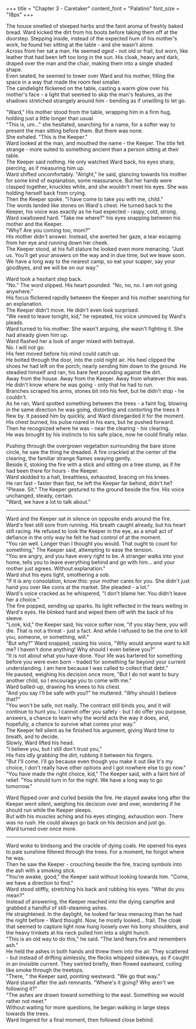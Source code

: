+++
title = "Chapter 3 - Caretaker"
content_font = "Palatino"
font_size = "18px"
+++

The house smelled of steeped herbs and the faint aroma of freshly baked bread. Ward kicked the dirt from his boots before taking them off at the doorstep. Stepping inside, instead of the expected hum of his mother's work, he found her sitting at the table - and she wasn't alone. \
Across from her sat a man. He seemed _aged_ - not old or frail, but worn, like leather that had been left too long in the sun. His cloak, heavy and dark, draped over the man and the chair, making them into a single shaded shape. \
Even seated, he seemed to tower over Ward and his mother, filling the space in a way that made the room feel smaller. \
The candlelight flickered on the table, casting a warm glow over his mother's face - a light that seemed to skip the man's features, as the shadows stretched strangely around him - bending as if unwilling to let go.

"Ward," His mother stood from the table, wrapping him in a firm hug, holding just a little longer than usual.  \
"This is, um..." she hesitated, searching for a name, for a softer way to present the man sitting before them. But there was none.  \
She exhaled. "This is the Keeper." \
Ward looked at the man, and mouthed the name - the Keeper. The title felt strange - more suited to something ancient than a person sitting at their table. \
The Keeper said nothing. He only watched Ward back, his eyes sharp, piercing, as if measuring him up. \
Ward shifted uncomfortably. "Alright," he said, glancing towards his mother for some kind of explanation, some reassurance. But her hands were clasped together, knuckles white, and she wouldn't meet his eyes. She was holding herself back from crying. \
Then the Keeper spoke. "I have come to take you with me, child." \
The words landed like stones on Ward's chest. He turned back to the Keeper, his voice was exactly as he had expected - raspy, cold, strong. \
Ward swallowed hard. "Take me where?" his eyes snapping between his mother and the Keeper.  \
"Why? Are you coming too, mom?" \
His mother didn't answer. Instead, she averted her gaze, a tear escaping from her eye and running down her cheek. \
The Keeper stood, at his full stature he looked even more menacing. "Just us. You'll get your answers on the way and in due time, but we leave soon. We have a long way to the nearest camp, so eat your supper, say your goodbyes, and we will be on our way."

Ward took a hesitant step back. \
"No." The word slipped. His heart pounded. "No, no, no. I am not going anywhere." \
His focus flickered rapidly between the Keeper and his mother searching for an explanation. \
The Keeper didn't move. He didn't even look surprised. \
"We need to leave tonight, kid," he repeated, his voice unmoved by Ward's pleads. \
Ward turned to his mother. She wasn't arguing, she wasn't fighting it. She had already given him up. \
Ward flashed her a look of anger mixed with betrayal. \
No. I will not go. \
His feet moved before his mind could catch up. \
He bolted through the door, into the cold night air. His heel clipped the shoes he had left on the porch, nearly sending him down to the ground. He steadied himself and ran, his bare feet pounding against the dirt.  \
Away from the house. Away from the Keeper. Away from whatever _this_ was. \
He didn't know where he was going - only that he had to run. \
Branches scraped his arms, stones bit into his feet, but he didn't stop - he couldn't.  \
As he ran, Ward spotted something between the trees - a faint fog, blowing in the same direction he was going, distorting and contorting the trees it flew by. It passed him by quickly, and Ward disregarded it for the moment. \
His chest burned, his pulse roared in his ears, but he pushed forward. \
Then he recognized where he was - near the clearing - _his_ clearing.  \
He was brought by his instincts to his safe place, now he could finally relax.

Pushing through the overgrown vegetation surrounding the bare stone circle, he saw the thing he dreaded. A fire crackled at the center of the clearing, the familiar strange flames swaying gently. \
Beside it, stoking the fire with a stick and sitting on a tree stump, as if he had been there for hours - the Keeper. \
Ward skidded to a halt, breathless, exhausted, bracing on his knees.  \
He ran fast - faster than fast, he left the Keeper far behind, didn't he? \
"Please. Sit." The Keeper gestured to the ground beside the fire. His voice unchanged, steady, certain. \
"Ward, we have a lot to talk about."

---

Ward and the Keeper sat in silence on opposite ends around the fire. \
Ward's feet still sore from running. His breath caught already, but his heart still racing. He refused to look the Keeper in the eye, as a small act of defiance in the only way he felt he had control of at the moment. \
"You ran well. Longer than I thought you would. That ought to count for something," The Keeper said, attempting to ease the tension. \
"You are angry, and you have every right to be. A stranger walks into your home, tells you to leave everything behind and go with him...  and your mother just agrees. Without explanation." \
Ward shut his eyes tight, smothering a sob. \
"If it is any consolation, know this: your mother cares for you. She didn't just hand you over like coins at the market. She pleaded - a lot." \
Ward's voice cracked as he whispered, "I don't blame her. You didn't leave her a choice." \
The fire popped, sending up sparks. Its light reflected in the tears welling in Ward's eyes. He blinked hard and wiped them off with the back of his sleeve. \
"Look, kid," the Keeper said, his voice softer now, "If you stay here, you will die. That is not a threat - just a fact. And while I refused to be the one to kill you, someone, or something, will." \
"But why?" Ward snapped, raising his voice, "Why would anyone want to kill me? I haven't done anything! Why should I even believe you?" \
"It is not about what you have done. Your life was bartered for something before you were even born - traded for something far beyond your current understanding. I am here because I was called to collect that debt." \
He paused, weighing his decision once more, "But I do not want to bury another child, so I encourage you to come with me." \
Ward balled-up, drawing his knees to his chest. \
"And you say I'll be safe with you?" he muttered. "Why should I believe that?" \
"You won't be safe, not really. The contract still binds you, and it will continue to hunt you. I cannot offer you safety - but I do offer you purpose, answers, a chance to learn why the world acts the way it does, and, hopefully, a chance to survive what comes your way."  \
The Keeper fell silent as he finished his argument, giving Ward time to breath, and to decide. \
Slowly, Ward lifted his head. \
"I believe you, but I still don't trust you," \
His fists idly grabbing the dirt, rubbing it between his fingers. \
"But I'll come. I'll go because even though you make it out like It's my choice,  I don't really have other options and I got nowhere else to go now." \
"You have made the right choice, kid," The Keeper said, with a faint hint of relief. "You should turn in for the night. We have a long way to go tomorrow."

Ward flipped over and curled beside the fire. He stayed awake long after the Keeper went silent, weighing his decision over and over, wondering if he should run while the Keeper sleeps. \
But with his muscles aching and his eyes stinging, exhaustion won. There was no rush. He could always go back on his decision and just go. \
Ward turned over once more.

---

Ward woke to birdsong and the crackle of dying coals. He opened his eyes to pale sunshine filtered through the trees. For a moment, he forgot where he was. \
Then he saw the Keeper - crouching beside the fire, tracing symbols into the ash with a smoking stick. \
"You're awake, good," the Keeper said without looking towards him. "Come, we have a direction to find." \
Ward stood stiffly, stretching his back and rubbing his eyes. "What do you mean?" \
Instead of answering, the Keeper reached into the dying campfire and grabbed a handful of still-steaming ashes. \
He straightened. In the daylight, he looked far less menacing than he had the night before - Ward thought. Now, he mostly looked... frail. The cloak that seemed to capture light now hung loosely over his bony shoulders, and the heavy trinkets at his neck pulled him into a slight hunch. \
"This is an old way to do this," he said. "The land fears fire and remembers ash." \
He held the ashes in both hands and threw them into the air. They scattered - but instead of drifting aimlessly, the flecks whipped sideways, as if caught in an invisible current. They swirled briefly, then flowed eastward, coiling like smoke through the treetops. \
"There, " the Keeper said, pointing westward. "We go that way." \
Ward stared after the ash remnants. "Where's it going? Why aren't we following it?" \
"The ashes are drawn toward something to the east. Something we would rather not meet." \
Without waiting for more questions, he began walking in large steps towards the trees. \
Ward lingered for a final moment, then followed close behind.
